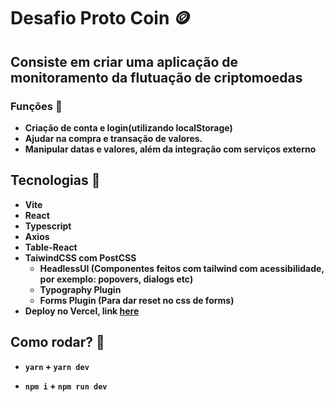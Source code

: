 # Desafio Proto Coin :coin:

## Consiste em criar uma aplicação de monitoramento da flutuação de criptomoedas

### Funções :thinking:

<strong>

- Criação de conta e login(utilizando localStorage)
- Ajudar na compra e transação de valores.
- Manipular datas e valores, além da integração com serviços externo

</strong>

## Tecnologias :crystal_ball:

<strong>

- Vite
- React
- Typescript
- Axios
- Table-React
- TaiwindCSS com PostCSS
  - HeadlessUI (Componentes feitos com tailwind com acessibilidade, por exemplo: popovers, dialogs etc)
  - Typography Plugin
  - Forms Plugin (Para dar reset no css de forms)
- Deploy no Vercel, link <a target="_BLANK" href="https://proto-coin.vercel.app/">here</a>

</strong>

## Como rodar? :flashlight:

<strong>

- `yarn` + `yarn dev`

- `npm i` + `npm run dev`
  </strong>
